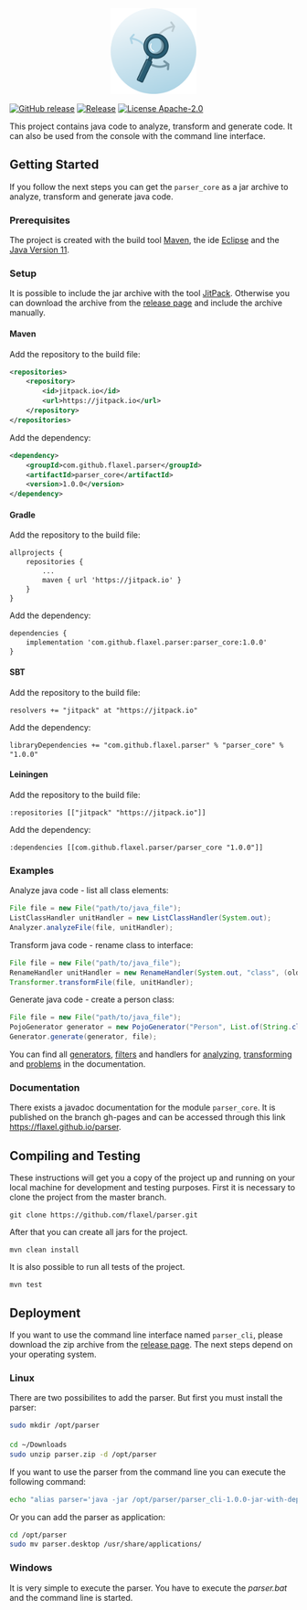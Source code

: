 <p align="center"><img src="deployment/icon.png" alt="parser" height="150px"></p>

[![GitHub release](https://img.shields.io/github/release/flaxel/parser.svg)](https://github.com/flaxel/parser/releases)
[![Release](https://jitpack.io/v/flaxel/parser.svg)](https://jitpack.io/#flaxel/parser)
[![License Apache-2.0](https://img.shields.io/badge/license-Apache--2.0-blue.svg)](LICENSE)

This project contains java code to analyze, transform and generate code. It can also be used from the console with the command line interface.

## Getting Started

If you follow the next steps you can get the `parser_core` as a jar archive to analyze, transform and generate java code.

### Prerequisites

The project is created with the build tool [Maven](https://maven.apache.org/), the ide [Eclipse](https://www.eclipse.org/) and the [Java Version 11](https://www.oracle.com/technetwork/java/javase/downloads/jdk11-downloads-5066655.html).

### Setup

It is possible to include the jar archive with the tool [JitPack](https://jitpack.io/#flaxel/parser). Otherwise you can download the archive from the [release page](https://github.com/flaxel/parser/releases) and include the archive manually.

#### Maven

Add the repository to the build file:

```xml
<repositories>
	<repository>
		<id>jitpack.io</id>
		<url>https://jitpack.io</url>
	</repository>
</repositories>

```

Add the dependency:

```xml
<dependency>
	<groupId>com.github.flaxel.parser</groupId>
	<artifactId>parser_core</artifactId>
	<version>1.0.0</version>
</dependency>
```

#### Gradle

Add the repository to the build file:

```
allprojects {
	repositories {
		...
		maven { url 'https://jitpack.io' }
	}
}
```

Add the dependency:

```
dependencies {
    implementation 'com.github.flaxel.parser:parser_core:1.0.0'
}
```

#### SBT

Add the repository to the build file:

```
resolvers += "jitpack" at "https://jitpack.io"	
```

Add the dependency:

```
libraryDependencies += "com.github.flaxel.parser" % "parser_core" % "1.0.0"
```

#### Leiningen

Add the repository to the build file:

```
:repositories [["jitpack" "https://jitpack.io"]]
```

Add the dependency:

```
:dependencies [[com.github.flaxel.parser/parser_core "1.0.0"]]
```

### Examples

Analyze java code - list all class elements:

```java
File file = new File("path/to/java_file");
ListClassHandler unitHandler = new ListClassHandler(System.out);
Analyzer.analyzeFile(file, unitHandler);
```

Transform java code - rename class to interface:

```java
File file = new File("path/to/java_file");
RenameHandler unitHandler = new RenameHandler(System.out, "class", (oldString) -> "interface");
Transformer.transformFile(file, unitHandler);
```

Generate java code - create a person class:

```java
File file = new File("path/to/java_file");
PojoGenerator generator = new PojoGenerator("Person", List.of(String.class, String.class), List.of("preName", "name"));
Generator.generate(generator, file);
```

You can find all [generators](https://flaxel.github.io/parser/v1/com/flaxel/parser/generator/package-summary.html), [filters](https://flaxel.github.io/parser/v1/com/flaxel/parser/filter/package-summary.html) and handlers for [analyzing](https://flaxel.github.io/parser/v1/com/flaxel/parser/handler/analyze/package-summary.html), [transforming](https://flaxel.github.io/parser/v1/com/flaxel/parser/handler/transform/package-summary.html) and [problems](https://flaxel.github.io/parser/v1/com/flaxel/parser/handler/problem/package-summary.html) in the documentation.

### Documentation

There exists a javadoc documentation for the module `parser_core`. It is published on the branch gh-pages and can be accessed through this link https://flaxel.github.io/parser.

## Compiling and Testing

These instructions will get you a copy of the project up and running on your local machine for development and testing purposes. First it is necessary to clone the project from the master branch.

```
git clone https://github.com/flaxel/parser.git
```

After that you can create all jars for the project.

```
mvn clean install
```

It is also possible to run all tests of the project. 

```
mvn test
```

## Deployment

If you want to use the command line interface named `parser_cli`, please download the zip archive from the [release page](https://github.com/flaxel/parser/releases). The next steps depend on your operating system.

### Linux

There are two possibilites to add the parser. But first you must install the parser:

```bash
sudo mkdir /opt/parser

cd ~/Downloads
sudo unzip parser.zip -d /opt/parser
```

If you want to use the parser from the command line you can execute the following command:

```bash
echo "alias parser='java -jar /opt/parser/parser_cli-1.0.0-jar-with-dependencies.jar'" >> ~/.bash_aliases
```

Or you can add the parser as application:

```bash
cd /opt/parser
sudo mv parser.desktop /usr/share/applications/
```

### Windows

It is very simple to execute the parser. You have to execute the *parser.bat* and the command line is started.
